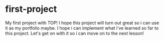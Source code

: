 # first-project
My first project with TOP! 
I hope this project will turn out great so i can use it as my portfolio maybe. I hope i can implement what i've learned so far to this project. Let's get on with it so i can move on to the next lesson!